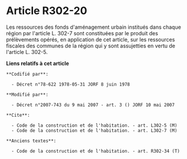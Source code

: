 # Article R302-20

Les ressources des fonds d'aménagement urbain institués dans chaque région par l'article L. 302-7 sont constituées par le
produit des prélèvements opérés, en application de cet article, sur les ressources fiscales des communes de la région qui y
sont assujetties en vertu de l'article L. 302-5.

**Liens relatifs à cet article**

	**Codifié par**:

	  - Décret n°78-622 1978-05-31 JORF 8 juin 1978

	**Modifié par**:

	  - Décret n°2007-743 du 9 mai 2007 - art. 3 () JORF 10 mai 2007

	**Cite**:

	  - Code de la construction et de l'habitation. - art. L302-5 (M)
	  - Code de la construction et de l'habitation. - art. L302-7 (M)

	**Anciens textes**:

	  - Code de la construction et de l'habitation. - art. R302-34 (T)
